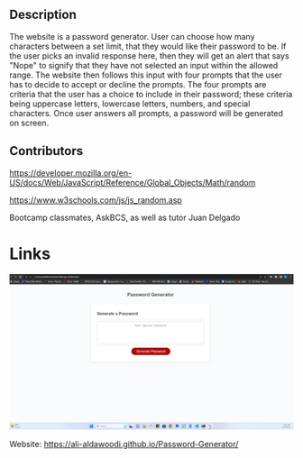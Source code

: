 ## Description
The website is a password generator. User can choose how many characters between a set limit, that they would like their password to be. If the user picks an invalid response here, then they will get an alert that says "Nope" to signify that they have not selected an input within the allowed range. The website then follows this input with four prompts that the user has to decide to accept or decline the prompts. The four prompts are criteria that the user has a choice to include in their password; these criteria being uppercase letters, lowercase letters, numbers, and special characters. Once user answers all prompts, a password will be generated on screen.

## Contributors
https://developer.mozilla.org/en-US/docs/Web/JavaScript/Reference/Global_Objects/Math/random

https://www.w3schools.com/js/js_random.asp

Bootcamp classmates, AskBCS, as well as tutor Juan Delgado

# Links 

![Alt text](image.png)

Website: https://ali-aldawoodi.github.io/Password-Generator/